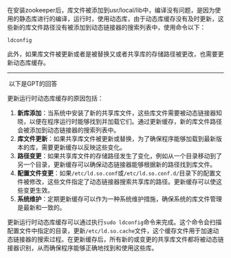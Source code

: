​	在安装zookeeper后，库文件被添加到usr/local/lib中，编译没有问题，是因为使用的静态库进行的编译，运行时，使用动态库，由于动态库缓存没有及时更新，这些新的库文件路径没有被添加到动态链接器的搜索列表中，使用命令以下：

```
ldconfig
```

此外，如果库文件被更新或者是被替换又或者共享库的存储路径被更改，也需要更新动态库缓存。

------

​																			以下是GPT的回答

更新运行时动态库缓存的原因包括：

1. **新库添加**：当系统中安装了新的共享库文件，这些库文件需要被动态链接器知晓，以便在程序运行时能够找到并加载它们。通过更新缓存，新的库文件路径会被添加到动态链接器的搜索列表中。
2. **库文件更新**：如果共享库文件被更新或替换，为了确保程序能够加载到最新版本的库，需要更新缓存以反映这些变化。
3. **路径变更**：如果共享库文件的存储路径发生了变化，例如从一个目录移动到了另一个目录，更新缓存可以确保动态链接器能够根据新的路径找到库文件。
4. **配置文件变更**：如果`/etc/ld.so.conf`或`/etc/ld.so.conf.d/`目录下的配置文件被修改，这些文件指定了动态链接器搜索共享库的路径。更新缓存可以使这些变更生效。
5. **系统维护**：定期更新缓存可以作为一种系统维护措施，确保系统的库文件管理是最新和一致的。

更新运行时动态库缓存可以通过执行`sudo ldconfig`命令来完成。这个命令会扫描配置文件中指定的目录，更新`/etc/ld.so.cache`文件，这个缓存文件用于加速动态链接器的搜索过程。在更新缓存后，所有新的或变更的共享库文件都将被动态链接器识别，从而确保程序能够正确地找到和使用这些库。



